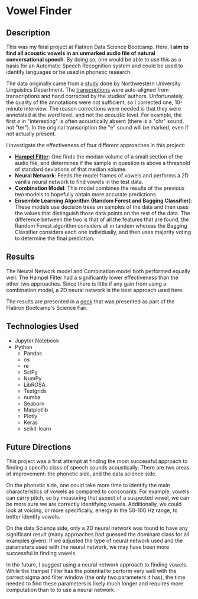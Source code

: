 # Vowel Finder 

## Description
This was my final project at Flatiron Data Science Bootcamp. Here, **I aim to find all acoustic vowels in an unmarked audio file of natural conversational speech**. By doing so, one would be able to use this as a basis for an Automatic Speech Recognition system and could be used to identify languages or be used in phonetic research. 

The data originally came from a [study](http://groups.linguistics.northwestern.edu/speech_comm_group/wildcat/) done by Northwestern University Linguistics Department. The [transcriptions](https://speechbox.linguistics.northwestern.edu/wildcat/#!/recordings) were auto-aligned from transcriptions and hand corrected by the studies' authors. Unfortunately, the quality of the annotations were not sufficient, so I corrected one, 10-minute interview. The reason corrections were needed is that they were annotated at the _word_ level, and not the _acoustic_ level. For example, the first _e_ in "interesting" is often acoustically absent (there is a "chr" sound, not "ter"). In the original transcription the "e" sound will be marked, even if not actually present.

I investigate the effectiveness of four different approaches in this project: 
- **[Hampel Filter](https://dsp.stackexchange.com/questions/26552/what-is-a-hampel-filter-and-how-does-it-work)**: One finds the median volume of a small section of the audio file, and determines if the sample in question is above a threshold of standard deviations of that median volume. 
- **Neural Network**: Feeds the model frames of vowels and performs a 2D vanilla neural network to find vowels in the test data.
- **Combination Model**: This model combines the results of the previous two models to hopefully obtain more accurate predictions.
- **Ensemble Learning Algorithm (Random Forest and Bagging Classifier)**: These models use decision trees on samples of the data and then uses the values that distinguish those data points on the rest of the data. The difference between the two is that of all the features that are found, the Random Forest algorithm considers all in tandem whereas the Bagging Classifier considers each one individually, and then uses majority voting to determine the final prediction. 

## Results
The Neural Network model and Combination model both performed equally well. The Hampel Filter had a significantly lower effectiveness than the other two approaches. Since there is little if any gain from using a combination model, a 2D neural network is the best approach used here.

The results are presented in a [deck](https://docs.google.com/presentation/d/1E3h6cjbQvKEGE3kDF8XS36_IW0HKgu7hBuGMthUwPsc/edit?usp=sharing) that was presented as part of the Flatiron Bootcamp's Science Fair.

## Technologies Used
- Jupyter Notebook
- Python
    - Pandas
    - os
    - re
    - SciPy
    - NumPy
    - LibROSA 
    - Textgrids
    - numba
    - Seaborn
    - Matplotlib
    - Plotly
    - Keras
    - scikit-learn

## Future Directions
This project was a first attempt at finding the most successful approach to finding a specific class of speech sounds acoustically. There are two areas of improvement: the phonetic side, and the data science side.

On the phonetic side, one could take more time to identify the main characteristics of vowels as compared to consonants. For example, vowels can carry pitch, so by measuring that aspect of a suspected vowel, we can be more sure we are correctly identifying vowels. Additionally, we could look at voicing, or more specifically, energy in the 50-100 Hz range, to better identify vowels.

On the data Science side, only a 2D neural network was found to have any significant result (many approaches had guessed the dominant class for all examples given). If we adjusted the type of neural network used and the parameters used with the neural network, we may have been more successful in finding vowels. 

In the future, I suggest using a neural network approach to finding vowels. While the Hampel Filter has the potential to perform very well with the correct sigma and filter window (the only two parameters it has), the time needed to find these parameters is likely much longer and requires more computation than to to use a neural network. 
